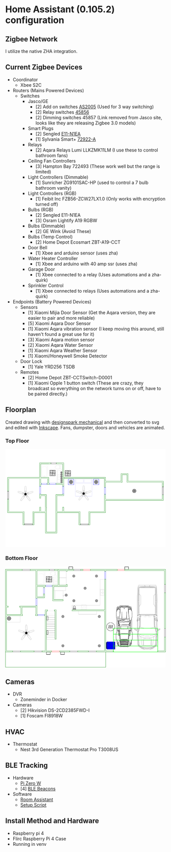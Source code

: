 
# Home Assistant (0.105.2) configuration

## Zigbee Network

I utilize the native ZHA integration.

## Current Zigbee Devices
* Coordinator
  * Xbee S2C
* Routers (Mains Powered Devices)
  * Switches
    * Jasco/GE
      * [2] Add on switches [AS2005](https://byjasco.com/ge-enbrighten-add-switch-quickfit-and-simplewire) (Used for 3 way switching)
      * [2] Relay switches [45856](https://byjasco.com/products/ge-zigbee-wall-smart-switch)
      * [2] Dimming switches 45857 (Link removed from Jasco site, looks like they are releasing Zigbee 3.0 models)
    * Smart Plugs
      * [2] Sengled [E11-N1EA](https://us.sengled.com/products/sengled-smart-plug)
      * [1] Sylvania Smart+ [72922-A](https://consumer.sylvania.com/our-products/smart/product-info/zigbee/sylvania-smart-zigbee-indoor-smart-plug/index.jsp)
    * Relays
      * [2] Aqara Relays Lumi LLKZMK11LM (I use these to control bathroom fans)
    * Ceiling Fan Controllers
      * [3] Hampton Bay 722493 (These work well but the range is limited)
    * Light Controllers (Dimmable)
      * [1] Sunricher ZG9101SAC-HP (used to control a 7 bulb bathroom vanity)
    * Light Controllers (RGB)
      * [1] Feibit Inc FZB56-ZCW27LX1.0 (Only works with encryption turned off)
    * Bulbs (RGB)
      * [2] Sengled E11-N1EA
      * [3] Osram Lightify A19 RGBW
    * Bulbs (Dimmable)
      * [2] GE Wink (Avoid These)
    * Bulbs (Temp Control)
      * [2] Home Depot Ecosmart ZBT-A19-CCT
    * Door Bell
      * [1] Xbee and arduino sensor (uses zha)
    * Water Heater Controller
      * [1] Xbee and arduino with 40 amp ssr (uses zha)
    * Garage Door
      * [1] Xbee connected to a relay (Uses automations and a zha-quirk)
    * Sprinkler Control
      * [1] Xbee connected to relays (Uses automations and a zha-quirk)
 * Endpoints (Battery Powered Devices)
    * Sensors
      * [1] Xiaomi Mijia Door Sensor (Get the Aqara version, they are easier to pair and more reliable)
      * [5] Xiaomi Aqara Door Sensor
      * [1] Xiaomi Aqara vibration sensor (I keep moving this around, still haven't found a great use for it)
      * [3] Xiaomi Aqara motion sensor
      * [2] Xiaomi Aqara Water Sensor
      * [1] Xiaomi Aqara Weather Sensor
      * [1] Xiaomi/Honeywell Smoke Detector
    * Door Lock
      * [1] Yale YRD256 TSDB
    * Remotes
      * [2] Home Depot ZBT-CCTSwitch-D0001
      * [1] Xiaomi Opple 1 button switch (These are crazy, they broadcast so everything on the network turns on or off, have to be paired directly.)
      
      
## Floorplan

Created drawing with [designspark mechanical](https://www.rs-online.com/designspark/mechanical-software) and then converted to svg and edited with [Inkscape](https://inkscape.org/).  Fans, dumpster, doors and vehicles are animated.

### Top Floor
![Top Floor](https://github.com/prairiesnpr/Home-AssistantConfig/blob/master/www/floorplan/wiebelo/wiebelo_top_floor.svg)
### Bottom Floor
![Bottom Floor](https://github.com/prairiesnpr/Home-AssistantConfig/blob/master/www/floorplan/wiebelo/wiebelo_bottom_floor.svg) 

## Cameras
* DVR
  * Zoneminder in Docker
* Cameras
  * [2] Hikvision DS-2CD2385FWD-I
  * [1] Foscam FI8918W
  
## HVAC
* Thermostat
  * Nest 3rd Generation Thermostat Pro T3008US

## BLE Tracking
* Hardware
  * [Pi Zero W](https://www.sparkfun.com/products/14277)
  * [4] [BLE Beacons](https://www.aliexpress.com/item/2PCS-Save-Energy-Beacon-EEK-Support-Eddystone-and-Ibeacon/32967422564.html)
* Software
  * [Room Assistant](https://github.com/mKeRix/room-assistant)
  * [Setup Script](https://gist.github.com/prairiesnpr/dd0a81fc1acf3a26ab43d29ffff114cb)
  
## Install Method and Hardware
* Raspberry pi 4
* Flirc Raspberry Pi 4 Case
* Running in venv 

